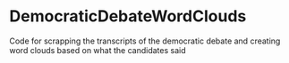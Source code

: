 # DemocraticDebateWordClouds
Code for scrapping the transcripts of the democratic debate and creating word clouds based on what the candidates said
